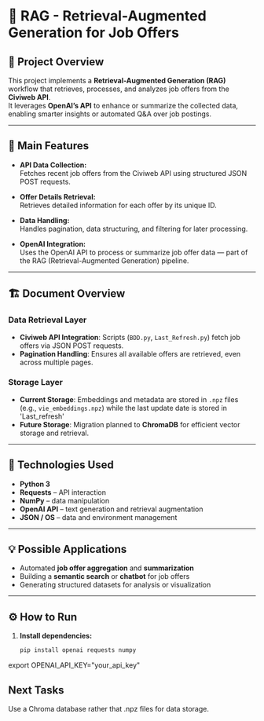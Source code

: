 # 🧠 RAG - Retrieval-Augmented Generation for Job Offers

## 📘 Project Overview
This project implements a **Retrieval-Augmented Generation (RAG)** workflow that retrieves, processes, and analyzes job offers from the **Civiweb API**.  
It leverages **OpenAI’s API** to enhance or summarize the collected data, enabling smarter insights or automated Q&A over job postings.

---

## 🚀 Main Features
- **API Data Collection:**  
  Fetches recent job offers from the Civiweb API using structured JSON POST requests.
  
- **Offer Details Retrieval:**  
  Retrieves detailed information for each offer by its unique ID.

- **Data Handling:**  
  Handles pagination, data structuring, and filtering for later processing.

- **OpenAI Integration:**  
  Uses the OpenAI API to process or summarize job offer data — part of the RAG (Retrieval-Augmented Generation) pipeline.
  
---

## 🏗️ Document Overview

### **Data Retrieval Layer**
- **Civiweb API Integration**: Scripts (`BDD.py`, `Last_Refresh.py`) fetch job offers via JSON POST requests.
- **Pagination Handling**: Ensures all available offers are retrieved, even across multiple pages.

### **Storage Layer**
- **Current Storage**: Embeddings and metadata are stored in `.npz` files (e.g., `vie_embeddings.npz`) while the last update date is stored in 'Last_refresh'
- **Future Storage**: Migration planned to **ChromaDB** for efficient vector storage and retrieval.

---

## 🧰 Technologies Used
- **Python 3**
- **Requests** – API interaction  
- **NumPy** – data manipulation  
- **OpenAI API** – text generation and retrieval augmentation  
- **JSON / OS** – data and environment management

---

## 💡 Possible Applications
- Automated **job offer aggregation** and **summarization**
- Building a **semantic search** or **chatbot** for job offers
- Generating structured datasets for analysis or visualization

---

## ⚙️ How to Run

1. **Install dependencies:**
   ```bash
   pip install openai requests numpy 

export OPENAI_API_KEY="your_api_key"


##  Next Tasks

Use a Chroma database rather that .npz files for data storage.
